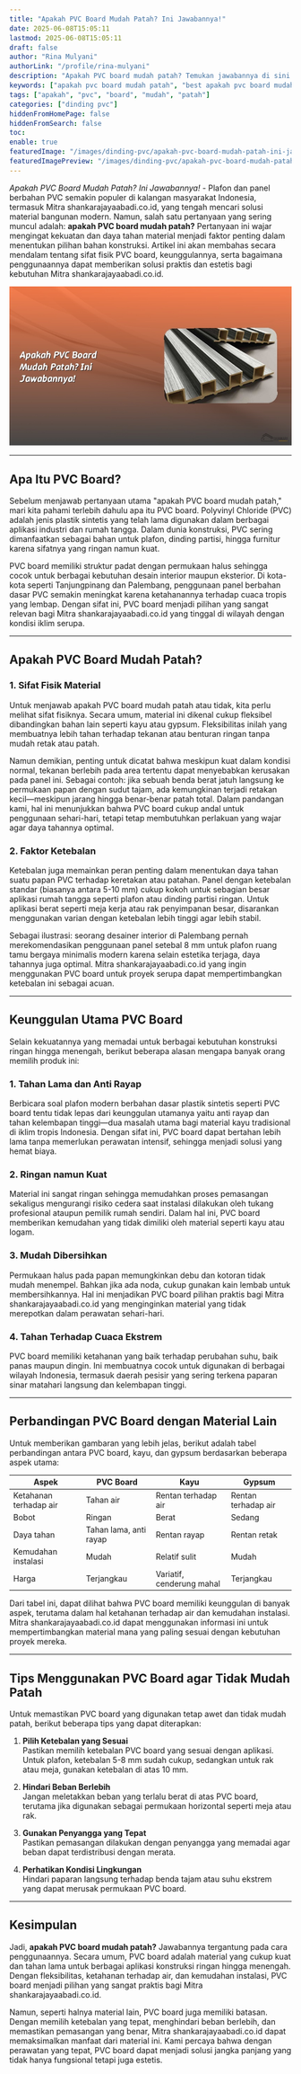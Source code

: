 ```yaml
---
title: "Apakah PVC Board Mudah Patah? Ini Jawabannya!"
date: 2025-06-08T15:05:11
lastmod: 2025-06-08T15:05:11
draft: false
author: "Rina Mulyani"
authorLink: "/profile/rina-mulyani"
description: "Apakah PVC board mudah patah? Temukan jawabannya di sini! Kupas tuntas kelebihan, kekuatan, dan tips penggunaan material serbaguna ini. Baca selengkapnya!"
keywords: ["apakah pvc board mudah patah", "best apakah pvc board mudah patah", "apakah pvc board mudah patah guide"]
tags: ["apakah", "pvc", "board", "mudah", "patah"]
categories: ["dinding pvc"]
hiddenFromHomePage: false
hiddenFromSearch: false
toc:
enable: true
featuredImage: "/images/dinding-pvc/apakah-pvc-board-mudah-patah-ini-jawabannya!.jpg"
featuredImagePreview: "/images/dinding-pvc/apakah-pvc-board-mudah-patah-ini-jawabannya!.jpg"
---
```


*Apakah PVC Board Mudah Patah? Ini Jawabannya!* - Plafon dan panel berbahan PVC semakin populer di kalangan masyarakat Indonesia, termasuk Mitra shankarajayaabadi.co.id, yang tengah mencari solusi material bangunan modern. Namun, salah satu pertanyaan yang sering muncul adalah: **apakah PVC board mudah patah?** Pertanyaan ini wajar mengingat kekuatan dan daya tahan material menjadi faktor penting dalam menentukan pilihan bahan konstruksi. Artikel ini akan membahas secara mendalam tentang sifat fisik PVC board, keunggulannya, serta bagaimana penggunaannya dapat memberikan solusi praktis dan estetis bagi kebutuhan Mitra shankarajayaabadi.co.id.

![Apakah PVC Board Mudah Patah? Ini Jawabannya!](/images/dinding-pvc/apakah-pvc-board-mudah-patah-ini-jawabannya!.jpg)

---

## Apa Itu PVC Board?

Sebelum menjawab pertanyaan utama "apakah PVC board mudah patah," mari kita pahami terlebih dahulu apa itu PVC board. Polyvinyl Chloride (PVC) adalah jenis plastik sintetis yang telah lama digunakan dalam berbagai aplikasi industri dan rumah tangga. Dalam dunia konstruksi, PVC sering dimanfaatkan sebagai bahan untuk plafon, dinding partisi, hingga furnitur karena sifatnya yang ringan namun kuat.

PVC board memiliki struktur padat dengan permukaan halus sehingga cocok untuk berbagai kebutuhan desain interior maupun eksterior. Di kota-kota seperti Tanjungpinang dan Palembang, penggunaan panel berbahan dasar PVC semakin meningkat karena ketahanannya terhadap cuaca tropis yang lembap. Dengan sifat ini, PVC board menjadi pilihan yang sangat relevan bagi Mitra shankarajayaabadi.co.id yang tinggal di wilayah dengan kondisi iklim serupa.

---

## Apakah PVC Board Mudah Patah?  

### 1. Sifat Fisik Material  
Untuk menjawab apakah PVC board mudah patah atau tidak, kita perlu melihat sifat fisiknya. Secara umum, material ini dikenal cukup fleksibel dibandingkan bahan lain seperti kayu atau gypsum. Fleksibilitas inilah yang membuatnya lebih tahan terhadap tekanan atau benturan ringan tanpa mudah retak atau patah.

Namun demikian, penting untuk dicatat bahwa meskipun kuat dalam kondisi normal, tekanan berlebih pada area tertentu dapat menyebabkan kerusakan pada panel ini. Sebagai contoh: jika sebuah benda berat jatuh langsung ke permukaan papan dengan sudut tajam, ada kemungkinan terjadi retakan kecil—meskipun jarang hingga benar-benar patah total. Dalam pandangan kami, hal ini menunjukkan bahwa PVC board cukup andal untuk penggunaan sehari-hari, tetapi tetap membutuhkan perlakuan yang wajar agar daya tahannya optimal.

### 2. Faktor Ketebalan  
Ketebalan juga memainkan peran penting dalam menentukan daya tahan suatu papan PVC terhadap keretakan atau patahan. Panel dengan ketebalan standar (biasanya antara 5-10 mm) cukup kokoh untuk sebagian besar aplikasi rumah tangga seperti plafon atau dinding partisi ringan. Untuk aplikasi berat seperti meja kerja atau rak penyimpanan besar, disarankan menggunakan varian dengan ketebalan lebih tinggi agar lebih stabil.

Sebagai ilustrasi: seorang desainer interior di Palembang pernah merekomendasikan penggunaan panel setebal 8 mm untuk plafon ruang tamu bergaya minimalis modern karena selain estetika terjaga, daya tahannya juga optimal. Mitra shankarajayaabadi.co.id yang ingin menggunakan PVC board untuk proyek serupa dapat mempertimbangkan ketebalan ini sebagai acuan.

---

## Keunggulan Utama PVC Board  

Selain kekuatannya yang memadai untuk berbagai kebutuhan konstruksi ringan hingga menengah, berikut beberapa alasan mengapa banyak orang memilih produk ini:

### 1. **Tahan Lama dan Anti Rayap**  
Berbicara soal plafon modern berbahan dasar plastik sintetis seperti PVC board tentu tidak lepas dari keunggulan utamanya yaitu anti rayap dan tahan kelembapan tinggi—dua masalah utama bagi material kayu tradisional di iklim tropis Indonesia. Dengan sifat ini, PVC board dapat bertahan lebih lama tanpa memerlukan perawatan intensif, sehingga menjadi solusi yang hemat biaya.

### 2. **Ringan namun Kuat**  
Material ini sangat ringan sehingga memudahkan proses pemasangan sekaligus mengurangi risiko cedera saat instalasi dilakukan oleh tukang profesional ataupun pemilik rumah sendiri. Dalam hal ini, PVC board memberikan kemudahan yang tidak dimiliki oleh material seperti kayu atau logam.

### 3. **Mudah Dibersihkan**  
Permukaan halus pada papan memungkinkan debu dan kotoran tidak mudah menempel. Bahkan jika ada noda, cukup gunakan kain lembab untuk membersihkannya. Hal ini menjadikan PVC board pilihan praktis bagi Mitra shankarajayaabadi.co.id yang menginginkan material yang tidak merepotkan dalam perawatan sehari-hari.

### 4. **Tahan Terhadap Cuaca Ekstrem**  
PVC board memiliki ketahanan yang baik terhadap perubahan suhu, baik panas maupun dingin. Ini membuatnya cocok untuk digunakan di berbagai wilayah Indonesia, termasuk daerah pesisir yang sering terkena paparan sinar matahari langsung dan kelembapan tinggi.

---

## Perbandingan PVC Board dengan Material Lain  

Untuk memberikan gambaran yang lebih jelas, berikut adalah tabel perbandingan antara PVC board, kayu, dan gypsum berdasarkan beberapa aspek utama:

| **Aspek**           | **PVC Board**          | **Kayu**               | **Gypsum**            |
|----------------------|------------------------|------------------------|-----------------------|
| Ketahanan terhadap air | Tahan air             | Rentan terhadap air    | Rentan terhadap air   |
| Bobot               | Ringan                | Berat                 | Sedang               |
| Daya tahan          | Tahan lama, anti rayap | Rentan rayap           | Rentan retak          |
| Kemudahan instalasi | Mudah                 | Relatif sulit          | Mudah                |
| Harga               | Terjangkau            | Variatif, cenderung mahal | Terjangkau           |

Dari tabel ini, dapat dilihat bahwa PVC board memiliki keunggulan di banyak aspek, terutama dalam hal ketahanan terhadap air dan kemudahan instalasi. Mitra shankarajayaabadi.co.id dapat menggunakan informasi ini untuk mempertimbangkan material mana yang paling sesuai dengan kebutuhan proyek mereka.

---

## Tips Menggunakan PVC Board agar Tidak Mudah Patah  

Untuk memastikan PVC board yang digunakan tetap awet dan tidak mudah patah, berikut beberapa tips yang dapat diterapkan:

1. **Pilih Ketebalan yang Sesuai**  
   Pastikan memilih ketebalan PVC board yang sesuai dengan aplikasi. Untuk plafon, ketebalan 5-8 mm sudah cukup, sedangkan untuk rak atau meja, gunakan ketebalan di atas 10 mm.

2. **Hindari Beban Berlebih**  
   Jangan meletakkan beban yang terlalu berat di atas PVC board, terutama jika digunakan sebagai permukaan horizontal seperti meja atau rak.

3. **Gunakan Penyangga yang Tepat**  
   Pastikan pemasangan dilakukan dengan penyangga yang memadai agar beban dapat terdistribusi dengan merata.

4. **Perhatikan Kondisi Lingkungan**  
   Hindari paparan langsung terhadap benda tajam atau suhu ekstrem yang dapat merusak permukaan PVC board.

---

## Kesimpulan  

Jadi, **apakah PVC board mudah patah?** Jawabannya tergantung pada cara penggunaannya. Secara umum, PVC board adalah material yang cukup kuat dan tahan lama untuk berbagai aplikasi konstruksi ringan hingga menengah. Dengan fleksibilitas, ketahanan terhadap air, dan kemudahan instalasi, PVC board menjadi pilihan yang sangat praktis bagi Mitra shankarajayaabadi.co.id.

Namun, seperti halnya material lain, PVC board juga memiliki batasan. Dengan memilih ketebalan yang tepat, menghindari beban berlebih, dan memastikan pemasangan yang benar, Mitra shankarajayaabadi.co.id dapat memaksimalkan manfaat dari material ini. Kami percaya bahwa dengan perawatan yang tepat, PVC board dapat menjadi solusi jangka panjang yang tidak hanya fungsional tetapi juga estetis.
